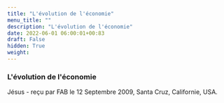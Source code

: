 ```yaml
---
title: "L'évolution de l'économie"
menu_title: ""
description: "L'évolution de l'économie"
date: 2022-06-01 06:00:01+00:83
draft: False
hidden: True
weight:
---
```

### L'évolution de l'économie

Jésus - reçu par FAB le 12 Septembre 2009, Santa Cruz, Californie, USA.



